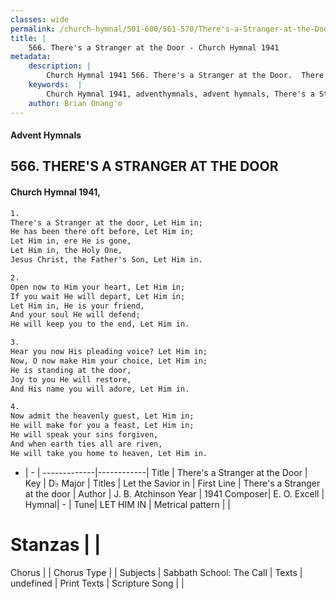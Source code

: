 ```yaml
---
classes: wide
permalink: /church-hymnal/501-600/561-570/There's-a-Stranger-at-the-Door/
title: |
    566. There's a Stranger at the Door - Church Hymnal 1941
metadata:
    description: |
        Church Hymnal 1941 566. There's a Stranger at the Door.  There's a Stranger at the door, Let Him in;  He has been there oft before, Let Him in;  Let Him in, ere He is gone,  Let Him in, the Holy One,  Jesus Christ, the Father's Son, Let Him in. 
    keywords:  |
        Church Hymnal 1941, adventhymnals, advent hymnals, There's a Stranger at the Door, There's a Stranger at the door. Let the Savior in
    author: Brian Onang'o
---
```


#### Advent Hymnals
## 566. THERE'S A STRANGER AT THE DOOR
####  Church Hymnal 1941,

```txt
1.
There's a Stranger at the door, Let Him in; 
He has been there oft before, Let Him in; 
Let Him in, ere He is gone, 
Let Him in, the Holy One, 
Jesus Christ, the Father's Son, Let Him in. 

2.
Open now to Him your heart, Let Him in; 
If you wait He will depart, Let Him in; 
Let Him in, He is your friend, 
And your soul He will defend; 
He will keep you to the end, Let Him in. 

3.
Hear you now His pleading voice? Let Him in; 
Now, O now make Him your choice, Let Him in; 
He is standing at the door, 
Joy to you He will restore, 
And His name you will adore, Let Him in. 

4.
Now admit the heavenly guest, Let Him in; 
He will make for you a feast, Let Him in; 
He will speak your sins forgiven, 
And when earth ties all are riven, 
He will take you home to heaven, Let Him in.

```

- |   -  |
-------------|------------|
Title | There's a Stranger at the Door |
Key | D♭ Major |
Titles | Let the Savior in |
First Line | There's a Stranger at the door |
Author | J. B. Atchinson
Year | 1941
Composer| E. O. Excell |
Hymnal|  - |
Tune| LET HIM IN |
Metrical pattern | |
# Stanzas |  |
Chorus |  |
Chorus Type |  |
Subjects | Sabbath School: The Call |
Texts | undefined |
Print Texts | 
Scripture Song |  |
    
